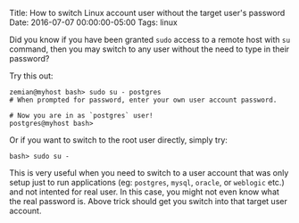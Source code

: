 Title: How to switch Linux account user without the target user's password
Date: 2016-07-07 00:00:00-05:00
Tags: linux



Did you know if you have been granted `sudo` access to a remote
host with `su` command, then you may switch to any user without the
need to type in their password?

Try this out:

    zemian@myhost bash> sudo su - postgres
    # When prompted for password, enter your own user account password.
    
    # Now you are in as `postgres` user!
    postgres@myhost bash>
    

Or if you want to switch to the root user directly, simply try:

    bash> sudo su -
    

This is very useful when you need to switch to a user account that
was only setup just to run applications (eg: `postgres`, `mysql`,
`oracle`, or `weblogic` etc.) and not intented for real user. In this
case, you might not even know what the real password is. Above
trick should get you switch into that target user account.

